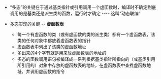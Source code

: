 
* “多态”的关键在于通过基类指针或引用调用一个虚函数时，编译时不确定到底调用的是基类还是派生类的函数，运行时才确定 ---- 这叫“动态联编”

* 多态实现的关键 -- **虚函数表**
  * 每一个有虚函数的类（或有虚函数的类的派生类）都有一个虚函数表，该类的任何对象中都放着虚函数表的指针
  * 虚函数表中列出了该类的虚函数地址
  * 多出来的4个字节就是用来放虚函数表的地址的
  * 多态的函数调用语句被编译成一系列根据基类指针所指向的（或基类引用所引用的）对象中存放的虚函数表的地址，在虚函数表中查找虚函数地址，并调用虚函数的指令
